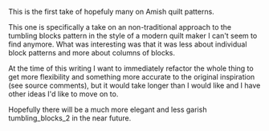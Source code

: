 This is the first take of hopefuly many on Amish quilt patterns.

This one is specifically a take on an non-traditional approach to the tumbling blocks pattern in the style of a modern quilt maker I can't seem to find anymore.  What was interesting was that it was less about individual block patterns and more about columns of blocks.

At the time of this writing I want to immediately refactor the whole thing to get more flexibility and something more accurate to the original inspiration (see source comments), but it would take longer than I would like and I have other ideas I'd like to move on to.

Hopefully there will be a much more elegant and less garish tumbling_blocks_2 in the near future.
